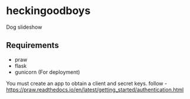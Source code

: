 # heckingoodboys #

Dog slideshow

## Requirements ##

- praw
- flask
- gunicorn (For deployment)

You must create an app to obtain a client and secret keys.
follow - https://praw.readthedocs.io/en/latest/getting_started/authentication.html





